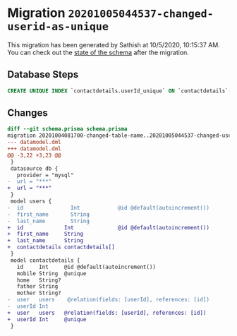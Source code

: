 # Migration `20201005044537-changed-userid-as-unique`

This migration has been generated by Sathish at 10/5/2020, 10:15:37 AM.
You can check out the [state of the schema](./schema.prisma) after the migration.

## Database Steps

```sql
CREATE UNIQUE INDEX `contactdetails.userId_unique` ON `contactdetails`(`userId`)
```

## Changes

```diff
diff --git schema.prisma schema.prisma
migration 20201004081700-changed-table-name..20201005044537-changed-userid-as-unique
--- datamodel.dml
+++ datamodel.dml
@@ -3,22 +3,23 @@
 }
 datasource db {
   provider = "mysql"
-  url = "***"
+  url = "***"
 }
 model users {
-  id               Int            @id @default(autoincrement())
-  first_name       String
-  last_name        String
+  id             Int              @id @default(autoincrement())
+  first_name     String
+  last_name      String
+  contactdetails contactdetails[]
 }
 model contactdetails {
   id     Int     @id @default(autoincrement())
   mobile String  @unique
   home   String?
   father String
   mother String?
-  user   users    @relation(fields: [userId], references: [id])
-  userId Int
+  user   users   @relation(fields: [userId], references: [id])
+  userId Int     @unique
 }
```


